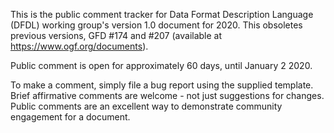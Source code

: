 This is the public comment tracker for Data Format Description Language (DFDL) working group's version 1.0 document for 2020. This obsoletes previous versions, GFD #174 and #207 (available at https://www.ogf.org/documents).

Public comment is open for approximately 60 days, until January 2 2020.

To make a comment, simply file a bug report using the supplied template. Brief affirmative comments are welcome - not just suggestions for changes. Public comments are an excellent way to demonstrate community engagement for a document.
